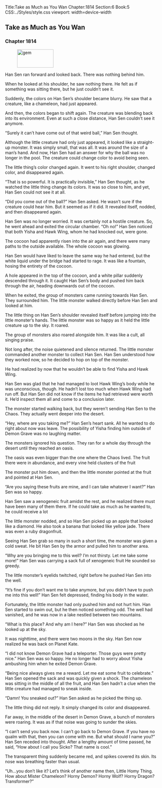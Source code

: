 Title:Take as Much as You Wan 
Chapter:1814 
Section:6 
Book:5 
CSS:../Styles/style.css 
viewport: width=device-width
  
## Take as Much as You Wan
### Chapter 1814
  
<figure>
	<img src="../Images/gem.gif" alt="gem" id="gem" width="120" height="60" />
</figure>
  

  
Han Sen ran forward and looked back. There was nothing behind him.

When he looked at his shoulder, he saw nothing there. He felt as if something was sitting there, but he just couldn’t see it.

Suddenly, the colors on Han Sen’s shoulder became blurry. He saw that a creature, like a chameleon, had just appeared.

And then, the colors began to shift again. The creature was blending back into its environment. Even at such a close distance, Han Sen couldn’t see it anymore.

“Surely it can’t have come out of that weird ball,” Han Sen thought.

Although the little creature had only just appeared, it looked like a straight-up monster. It was simply small, that was all. It was around the size of a man’s hand. And now, Han Sen had an answer for why the ball was no longer in the pool. The creature could change color to avoid being seen.

The little thing’s color changed again. It went to his right shoulder, changed color, and disappeared again.

“That is so powerful. It is practically invisible,” Han Sen thought, as he watched the little thing change its colors. It was so close to him, and yet, Han Sen could not see it at all.

“Did you come out of the ball?” Han Sen asked. He wasn’t sure if the creature could hear him. But it seemed as if it did. It revealed itself, nodded, and then disappeared again.

Han Sen was no longer worried. It was certainly not a hostile creature. So, he went ahead and exited the circular chamber. “Oh no!” Han Sen noticed that both Yisha and Hawk Wing, whom he had knocked out, were gone.

The cocoon had apparently risen into the air again, and there were many paths to the outside available. The whole cocoon was glowing.

Han Sen would have liked to leave the same way he had entered, but the white liquid under the bridge had started to rage. It was like a fountain, hosing the entirety of the cocoon.

A hole appeared in the top of the cocoon, and a white pillar suddenly descended through it. It caught Han Sen’s body and pushed him back through the air, heading downwards out of the cocoon.

When he exited, the group of monsters came running towards Han Sen. They surrounded him. The little monster walked directly before Han Sen and looked at him.

The little thing on Han Sen’s shoulder revealed itself before jumping into the little monster’s hands. The little monster was so happy as it held the little creature up to the sky. It roared.

The group of monsters also roared alongside him. It was like a cult, all singing praise.

Not long after, the noise quietened and silence returned. The little monster commanded another monster to collect Han Sen. Han Sen understood how they worked now, so he decided to hop on top of the monster.

He had realized by now that he wouldn’t be able to find Yisha and Hawk Wing.

Han Sen was glad that he had managed to loot Hawk Wing’s body while he was unconscious, though. He hadn’t lost too much when Hawk Wing had run off. But Han Sen did not know if the items he had retrieved were worth it. He’d inspect them all and come to a conclusion later.

The monster started walking back, but they weren’t sending Han Sen to the Chaos. They actually went deeper into the desert.

“Hey, where are you taking me?” Han Sen’s heart sank. All he wanted to do right about now was leave. The possibility of Yisha finding him outside of Demon Grave was no laughing matter.

The monsters ignored his question. They ran for a whole day through the desert until they reached an oasis.

The oasis was even bigger than the one where the Chaos lived. The fruit there were in abundance, and every vine held clusters of the fruit

The monster put him down, and then the little monster pointed at the fruit and pointed at Han Sen.

“Are you saying these fruits are mine, and I can take whatever I want?” Han Sen was so happy.

Han Sen saw a xenogeneic fruit amidst the rest, and he realized there must have been many of them there. If he could take as much as he wanted to, he could receive a lot

The little monster nodded, and so Han Sen picked up an apple that looked like a diamond. He also took a banana that looked like yellow jade. There was even a ruby dragonfruit.

Seeing Han Sen grab so many in such a short time, the monster was given a cold sweat. He bit Han Sen by the armor and pulled him to another area.

“Why are you bringing me to this well? I’m not thirsty. Let me take some more!” Han Sen was carrying a sack full of xenogeneic fruit He sounded so greedy.

The little monster’s eyelids twitched, right before he pushed Han Sen into the well.

“It’s fine if you don’t want me to take anymore, but you didn’t have to push me into this well!” Han Sen felt depressed, finding his body in the water.

Fortunately, the little monster had only pushed him and not hurt him. Han Sen started to swim out, but he then noticed something odd. The well had vanished, and he was now in a lake nestled between two mountains.

“What is this place? And why am I here?” Han Sen was shocked as he looked up at the sky.

It was nighttime, and there were two moons in the sky. Han Sen now realized he was back on Planet Kate.

“I did not know Demon Grave had a teleporter. Those guys were pretty nice.” Han Sen was so happy. He no longer had to worry about Yisha ambushing him when he exited Demon Grave.

“Being nice always gives me a reward. Let me eat some fruit to celebrate.” Han Sen opened the sack and was quickly given a shock. The chameleon was sitting in the middle of all the fruit, and Han Sen hadn’t a clue when the little creature had managed to sneak inside.

“Damn! You sneaked out?” Han Sen asked as he picked the thing up.

The little thing did not reply. It simply changed its color and disappeared.

Far away, in the middle of the desert in Demon Grave, a bunch of monsters were roaring. It was as if that noise was going to sunder the skies.

“I can’t send you back now. I can’t go back to Demon Grave. If you have no qualm with that, then you can come with me. But what should I name you?” Han Sen receded into thought. After a lengthy amount of time passed, he said, “How about I call you Sicko? That name is cool.”

The transparent thing suddenly became red, and spikes covered its skin. Its nose was breathing faster than usual.

“Uh…you don’t like it? Let’s think of another name then, Little Homy Thing. How about Mister Chameleon? Horny Demon? Horny Wolf? Horny Dragon? Transformer?”